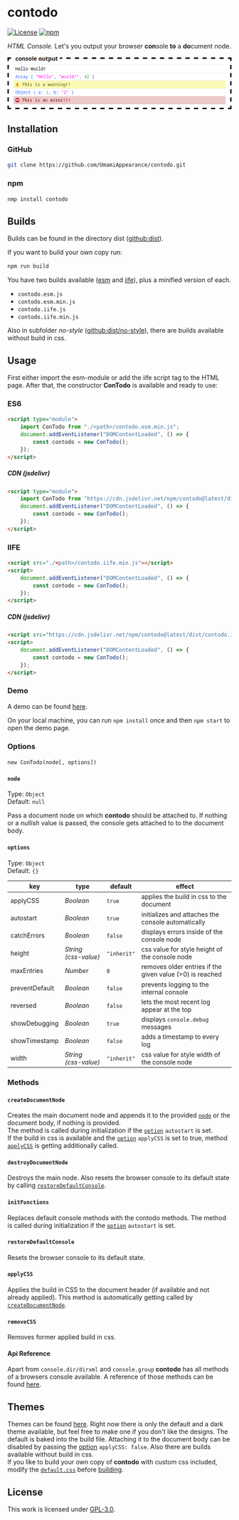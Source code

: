 # contodo

[![License](https://img.shields.io/github/license/UmamiAppearance/contodo?color=009911&style=for-the-badge)](./LICENSE)
[![npm](https://img.shields.io/npm/v/contodo?color=%23009911&style=for-the-badge)](https://www.npmjs.com/package/contodo)

_HTML Console._ Let's you output your browser **con**sole **to** a **do**cument node.

![contodo-image](https://github.com/UmamiAppearance/contodo/blob/main/media/contodo.gif?raw=true)

## Installation
### GitHub
```sh
git clone https://github.com/UmamiAppearance/contodo.git
```

### npm
```sh
nmp install contodo
```

## Builds
Builds can be found in the directory dist ([github:dist](https://github.com/UmamiAppearance/contodo/tree/main/dist)). 

If you want to build your own copy run:
```sh
npm run build
```

You have two builds available ([esm](https://developer.mozilla.org/en-US/docs/Web/JavaScript/Guide/Modules) and [iife](https://developer.mozilla.org/en-US/docs/Glossary/IIFE)), plus a minified version of each. 
* ``contodo.esm.js``
* ``contodo.esm.min.js``
* ``contodo.iife.js``
* ``contodo.iife.min.js``

Also in subfolder _no-style_ ([github:dist/no-style](https://github.com/UmamiAppearance/contodo/tree/main/dist/no-style)), there are builds available without build in css.


## Usage
First either import the esm-module or add the iife script tag to the HTML page. After that, the constructor **ConTodo** is available and ready to use:

### ES6
```html
<script type="module">
    import ConTodo from "./<path>/contodo.esm.min.js";
    document.addEventListener("DOMContentLoaded", () => {
        const contodo = new ConTodo();
    });
</script>
```
##### CDN (jsdelivr)
```html
<script type="module">
    import ConTodo from "https://cdn.jsdelivr.net/npm/contodo@latest/dist/contodo.esm.min.js;
    document.addEventListener("DOMContentLoaded", () => {
        const contodo = new ConTodo();
    });
</script>
```


### IIFE
```html
<script src="./<path>/contodo.iife.min.js"></script>
<script>
    document.addEventListener("DOMContentLoaded", () => {
        const contodo = new ConTodo();
    });
</script>
```

##### CDN (jsdelivr)
```html
<script src="https://cdn.jsdelivr.net/npm/contodo@latest/dist/contodo.iife.min.js"></script>
<script>
    document.addEventListener("DOMContentLoaded", () => {
        const contodo = new ConTodo();
    });
</script>
```


### Demo
A demo can be found [here](https://umamiappearance.github.io/contodo/examples/demo.html).  
  
On your local machine, you can run `npm install` once and then `npm start` to open the demo page.


### Options
`new ConTodo(node[, options])`

#### `node`
Type: `Object`  
Default: `null`  

Pass a document node on which **contodo** should be attached to. If nothing or a _nullish_ value is passed, the console gets attached to to the document body.

#### `options`
Type: `Object`  
Default: `{}`  

| key            | type                 | default     | effect                                                   |
| -------------- | -------------------- | ----------- | -------------------------------------------------------- |
| applyCSS       | _Boolean_            | `true`      | applies the build in css to the document                 |
| autostart      | _Boolean_            | `true`      | initializes and attaches the console automatically       |
| catchErrors    | _Boolean_            | `false`     | displays errors inside of the console node               |
| height         | _String (css-value)_ | `"inherit"` | css value for style height of the console node           |
| maxEntries     | _Number_             | `0`         | removes older entries if the given value (>0) is reached |
| preventDefault | _Boolean_            | `false`     | prevents logging to the internal console                 |
| reversed       | _Boolean_            | `false`     | lets the most recent log appear at the top               |
| showDebugging  | _Boolean_            | `true`      | displays `console.debug` messages                        |
| showTimestamp  | _Boolean_            | `false`     | adds a timestamp to every log                            |
| width          | _String (css-value)_ | `"inherit"` | css value for style width of the console node            |


### Methods

#### `createDocumentNode`
Creates the main document node and appends it to the provided [`node`](#node) or the document body, if nothing is provided.  
The method is called during initialization if the [`option`](#options-1) `autostart` is set.  
If the build in css is available and the [`option`](#options-1) `applyCSS` is set to true, method [`applyCSS`](#applycss) is getting additionally called.

#### `destroyDocumentNode`
Destroys the main node. Also resets the browser console to its default state by calling [`restoreDefaultConsole`](#restoreDefaultConsole).

#### `initFunctions`
Replaces default console methods with the contodo methods. The method is called during initialization if the [`option`](#options-1) `autostart` is set.

#### `restoreDefaultConsole`
Resets the browser console to its default state.

#### `applyCSS`
Applies the build in CSS to the document header (if available and not already applied). This method is automatically getting called by [`createDocumentNode`](#createdocumentnode).

#### `removeCSS`
Removes former applied build in css.

#### Api Reference
Apart from `console.dir/dirxml` and `console.group` **contodo** has all methods of a browsers console available. A reference of those methods can be found [here](https://developer.mozilla.org/en-US/docs/Web/API/Console).


## Themes
Themes can be found [here](./themes/). Right now there is only the default and a dark theme available, but feel free to make one if you don't like the designs. The default is baked into the build file. Attaching it to the document body can be disabled by passing the [option](#options-1) `applyCSS: false`. Also there are builds available without build in css.  
If you like to build your own copy of **contodo** with custom css included, modify the [`default.css`](./themes/default.css) before [building](#builds).


## License
This work is licensed under [GPL-3.0](https://opensource.org/licenses/GPL-3.0).

